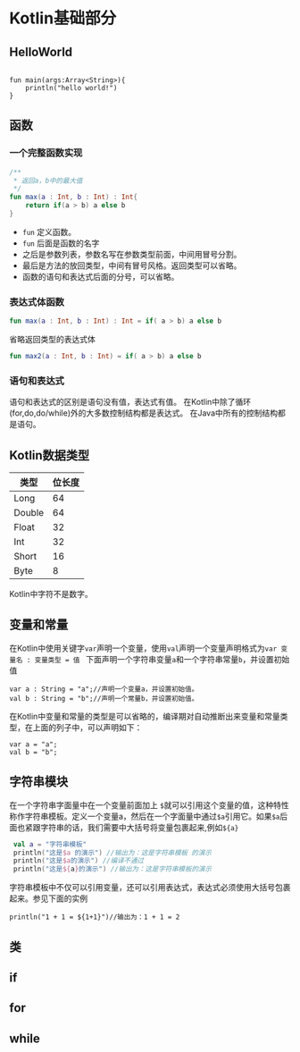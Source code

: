 # Kotlin基础部分

## HelloWorld


```

fun main(args:Array<String>){
    println("hello world!")
}
```

## 函数

### 一个完整函数实现

```Kotlin
/**
 * 返回a，b中的最大值
 */
fun max(a : Int, b : Int) : Int{
    return if(a > b) a else b
}
```

* `fun` 定义函数。
* `fun` 后面是函数的名字
* 之后是参数列表，参数名写在参数类型前面，中间用冒号分割。
* 最后是方法的放回类型，中间有冒号风格。返回类型可以省略。
* 函数的语句和表达式后面的分号，可以省略。

### 表达式体函数


```Kotlin
fun max(a : Int, b : Int) : Int = if( a > b) a else b
```

省略返回类型的表达式体

```Kotlin
fun max2(a : Int, b : Int) = if( a > b) a else b
```

### 语句和表达式

语句和表达式的区别是语句没有值，表达式有值。
在Kotlin中除了循环(for,do,do/while)外的大多数控制结构都是表达式。
在Java中所有的控制结构都是语句。

## Kotlin数据类型

类型 | 位长度
------|------
Long | 64
Double | 64
Float | 32
Int | 32
Short | 16
Byte | 8

Kotlin中字符不是数字。

## 变量和常量

在Kotlin中使用关键字`var`声明一个变量，使用`val`声明一个变量声明格式为`var 变量名 : 变量类型 = 值 `
下面声明一个字符串变量`a`和一个字符串常量`b`，并设置初始值

```
var a : String = "a";//声明一个变量a，并设置初始值。
val b : String = "b";//声明一个常量b，并设置初始值。
```

在Kotlin中变量和常量的类型是可以省略的，编译期对自动推断出来变量和常量类型，在上面的列子中，可以声明如下：

```
var a = "a";
val b = "b";
```

## 字符串模块

在一个字符串字面量中在一个变量前面加上 `$`就可以引用这个变量的值，这种特性称作字符串模板。定义一个变量a，然后在一个字面量中通过`$a`引用它。如果`$a`后面也紧跟字符串的话，我们需要中大括号将变量包裹起来,例如`${a}`


```Kotlin
 val a = "字符串模板"
 println("这是$a 的演示") //输出为：这是字符串模板 的演示
 println("这是$a的演示") //编译不通过
 println("这是${a}的演示") //输出为：这是字符串模板的演示
```

字符串模板中不仅可以引用变量，还可以引用表达式，表达式必须使用大括号包裹起来。参见下面的实例


```
println("1 + 1 = ${1+1}")//输出为：1 + 1 = 2
```

## 类

## if

## for

## while



